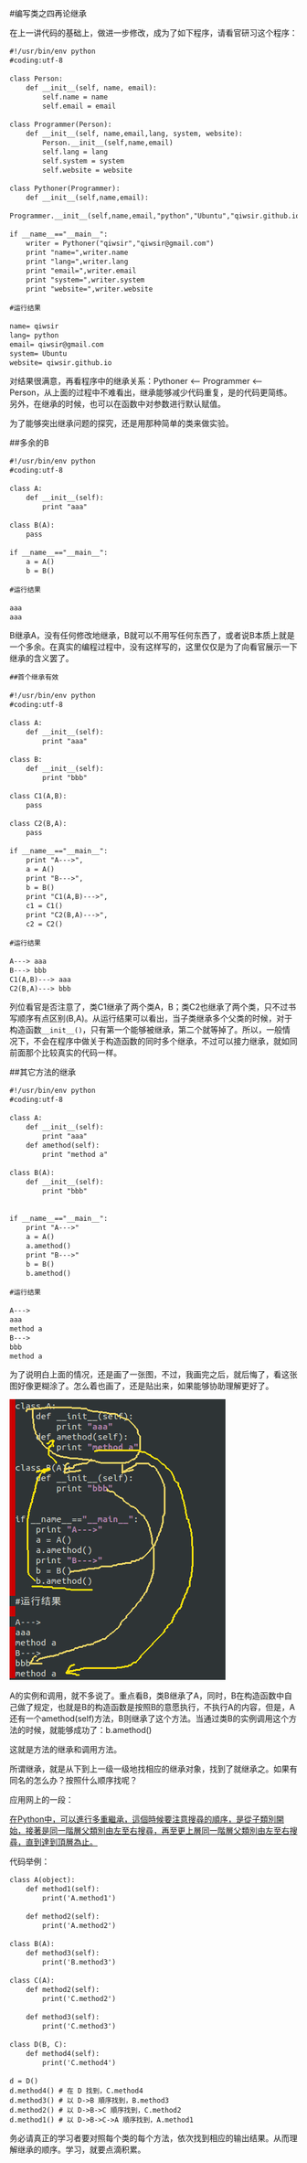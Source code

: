#编写类之四再论继承

在上一讲代码的基础上，做进一步修改，成为了如下程序，请看官研习这个程序：

	#!/usr/bin/env python
	#coding:utf-8
	
	class Person:
	    def __init__(self, name, email):
	        self.name = name
	        self.email = email
	    
	class Programmer(Person):
	    def __init__(self, name,email,lang, system, website):
	        Person.__init__(self,name,email)
	        self.lang = lang
	        self.system = system
	        self.website = website
	
	class Pythoner(Programmer):
	    def __init__(self,name,email):
	        Programmer.__init__(self,name,email,"python","Ubuntu","qiwsir.github.io")
	
	if __name__=="__main__":
	    writer = Pythoner("qiwsir","qiwsir@gmail.com")
	    print "name=",writer.name
	    print "lang=",writer.lang
	    print "email=",writer.email
	    print "system=",writer.system
	    print "website=",writer.website

    #运行结果
    
    name= qiwsir
    lang= python
    email= qiwsir@gmail.com
    system= Ubuntu
    website= qiwsir.github.io

对结果很满意，再看程序中的继承关系：Pythoner <-- Programmer <-- Person，从上面的过程中不难看出，继承能够减少代码重复，是的代码更简练。另外，在继承的时候，也可以在函数中对参数进行默认赋值。

为了能够突出继承问题的探究，还是用那种简单的类来做实验。

##多余的B

    #!/usr/bin/env python
    #coding:utf-8
    
    class A:
        def __init__(self):
            print "aaa"

    class B(A):
        pass

    if __name__=="__main__":
        a = A()
        b = B()

    #运行结果
    
    aaa
    aaa

B继承A，没有任何修改地继承，B就可以不用写任何东西了，或者说B本质上就是一个多余。在真实的编程过程中，没有这样写的，这里仅仅是为了向看官展示一下继承的含义罢了。

	##首个继承有效
	
	#!/usr/bin/env python
	#coding:utf-8
	
	class A:
	    def __init__(self):
	        print "aaa"
	
	class B:
	    def __init__(self):
	        print "bbb"
	
	class C1(A,B):
	    pass
	
	class C2(B,A):
	    pass
	
	if __name__=="__main__":
	    print "A--->",
	    a = A()
	    print "B--->",
	    b = B()
	    print "C1(A,B)--->",
	    c1 = C1()
	    print "C2(B,A)--->",
	    c2 = C2()
	
	#运行结果
	
	A---> aaa
	B---> bbb
	C1(A,B)---> aaa
	C2(B,A)---> bbb

列位看官是否注意了，类C1继承了两个类A，B；类C2也继承了两个类，只不过书写顺序有点区别(B,A)。从运行结果可以看出，当子类继承多个父类的时候，对于构造函数`__init__()`，只有第一个能够被继承，第二个就等掉了。所以，一般情况下，不会在程序中做关于构造函数的同时多个继承，不过可以接力继承，就如同前面那个比较真实的代码一样。

##其它方法的继承

	#!/usr/bin/env python
	#coding:utf-8
	
	class A:
	    def __init__(self):
	        print "aaa"
	    def amethod(self):
	        print "method a"
	
	class B(A):
	    def __init__(self):
	        print "bbb"
	
	
	if __name__=="__main__":
	    print "A--->"
	    a = A()
	    a.amethod()
	    print "B--->"
	    b = B()
	    b.amethod()
	
    #运行结果
	
    A--->
	aaa
	method a
	B--->
	bbb
	method a

为了说明白上面的情况，还是画了一张图，不过，我画完之后，就后悔了，看这张图好像更糊涂了。怎么着也画了，还是贴出来，如果能够协助理解更好了。

![](../Pictures/22001.png)

A的实例和调用，就不多说了。重点看B，类B继承了A，同时，B在构造函数中自己做了规定，也就是B的构造函数是按照B的意愿执行，不执行A的内容，但是，A还有一个amethod(self)方法，B则继承了这个方法。当通过类B的实例调用这个方法的时候，就能够成功了：b.amethod()

这就是方法的继承和调用方法。

所谓继承，就是从下到上一级一级地找相应的继承对象，找到了就继承之。如果有同名的怎么办？按照什么顺序找呢？

应用网上的一段：

[在Python中，可以進行多重繼承，這個時候要注意搜尋的順序，是從子類別開始，接著是同一階層父類別由左至右搜尋，再至更上層同一階層父類別由左至右搜尋，直到達到頂層為止。](http://openhome.cc/Gossip/Python/Inheritance.html)

代码举例：

    class A(object):
        def method1(self):
            print('A.method1')
                        
        def method2(self):
            print('A.method2')
                                            
    class B(A):
        def method3(self):
            print('B.method3')
                                                                
    class C(A):
        def method2(self):
            print('C.method2')
        
        def method3(self):
            print('C.method3')
                                                                                                        
    class D(B, C):
        def method4(self):
            print('C.method4')

    d = D()
    d.method4() # 在 D 找到，C.method4
    d.method3() # 以 D->B 順序找到，B.method3
    d.method2() # 以 D->B->C 順序找到，C.method2
    d.method1() # 以 D->B->C->A 順序找到，A.method1

务必请真正的学习者要对照每个类的每个方法，依次找到相应的输出结果。从而理解继承的顺序。学习，就要点滴积累。
